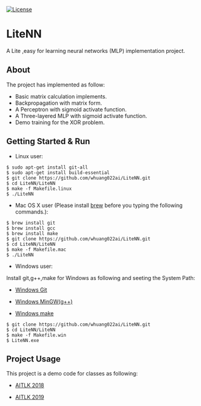 [![License](https://img.shields.io/badge/License-Apache_2.0-blue.svg)](https://opensource.org/licenses/Apache-2.0)

# LiteNN

A Lite ,easy for learning neural networks (MLP) implementation project.

## About

The project has implemented as follow:
-   Basic matrix calculation implements.
-   Backpropagation with matrix form.
-   A Perceptron with sigmoid activate function.
-   A Three-layered MLP with sigmoid activate function.
-   Demo training for the XOR problem.


## Getting Started & Run

-   Linux user:

``` text
$ sudo apt-get install git-all
$ sudo apt-get install build-essential
$ git clone https://github.com/whuang022ai/LiteNN.git
$ cd LiteNN/LiteNN
$ make -f Makefile.linux
$ ./LiteNN
```
-   Mac OS X user (Please install [brew](https://docs.brew.sh/Installation) before you typing the following commands.):
``` text
$ brew install git
$ brew install gcc
$ brew install make
$ git clone https://github.com/whuang022ai/LiteNN.git
$ cd LiteNN/LiteNN
$ make -f Makefile.mac
$ ./LiteNN
```
-   Windows user:

Install git,g++,make for Windows as following and seeting the System Path:

- [Windows Git](https://git-scm.com/download/win)

- [Windows MinGW(g++)](https://sourceforge.net/projects/mingw-w64/)

- [Windows make](https://sourceforge.net/projects/gnuwin32/files/make/3.81/make-3.81.exe)

``` text
$ git clone https://github.com/whuang022ai/LiteNN.git
$ cd LiteNN/LiteNN
$ make -f Makefile.win
$ LiteNN.exe
```

## Project Usage

This project is a demo code for classes as following:

- [AITLK 2018](https://aitlk.kktix.cc/events/fd582ca3)

- [AITLK 2019](https://aitlk.kktix.cc/events/6086b385-copy-9)

